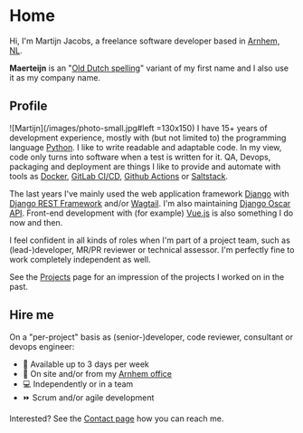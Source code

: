 # Home
Hi, I'm Martijn Jacobs, a freelance software developer based in [Arnhem, NL](https://www.google.nl/maps/place/Arnhem/).


__Maerteijn__ is an "[Old Dutch spelling](https://en.wikipedia.org/wiki/Old_Dutch)" variant of my first name and I also use it as my company name.

## Profile
![Martijn](/images/photo-small.jpg#left =130x150) I have 15+ years of development experience, mostly with (but not limited to) the programming language [Python](https://www.python.org/). I like to write readable and adaptable code. In my view, code only turns into software when a test is written for it. QA, Devops, packaging and deployment are things I like to provide and automate with tools as [Docker](https://www.docker.com), [GitLab CI/CD](https://docs.gitlab.com/ee/ci/), [Github Actions](https://github.com/features/actions) or [Saltstack](https://www.saltstack.com/).

The last years I've mainly used the web application framework [Django](https://www.djangoproject.com/) with [Django REST Framework](https://www.django-rest-framework.org/) and/or [Wagtail](https://wagtail.io/). I'm also maintaining [Django Oscar API](https://github.com/django-oscar/django-oscar-api/). Front-end development with (for example) [Vue.js](https://vuejs.org/) is also something I do now and then.

I feel confident in all kinds of roles when I'm part of a project team, such as (lead-)developer, MR/PR reviewer or technical assessor. I'm perfectly fine to work completely independent as well.

See the [Projects](/en/projects) page for an impression of the projects I worked on in the past.

## Hire me
On a "per-project" basis as (senior-)developer, code reviewer, consultant or devops engineer:

- :calendar: Available up to 3 days per week
- :office: On site and/or from my [Arnhem office](https://goo.gl/maps/Pr3t1pmqjMt9Y3gaA)
- :computer: Independently or in a team
- :fast_forward: Scrum and/or agile development

Interested? See the [Contact page](/en/contact) how you can reach me.
